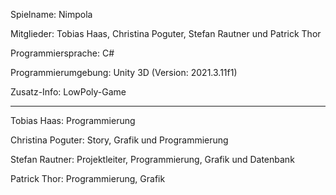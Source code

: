 Spielname: Nimpola

Mitglieder: Tobias Haas, Christina Poguter, Stefan Rautner und Patrick Thor

Programmiersprache: C#

Programmierumgebung: Unity 3D (Version: 2021.3.11f1)

Zusatz-Info: LowPoly-Game

---

Tobias Haas: Programmierung

Christina Poguter: Story, Grafik und Programmierung

Stefan Rautner: Projektleiter, Programmierung, Grafik und Datenbank

Patrick Thor: Programmierung, Grafik
